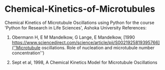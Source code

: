 # Chemical-Kinetics-of-Microtubules
Chemical Kinetics of Microtubule Oscillations using Python for the course 'Python for Research in Life Sciences', Ashoka University
References: 
1) Obermann H,  E M Mandelkow, G Lange, E Mandelkow, [1990 https://www.sciencedirect.com/science/article/pii/S0021925819395766](''Microtubule oscillations. Role of nucleation and microtubule number concentration'')

2) Sept et al, 1998, A Chemical Kinetics Model for Microtubule Oscillations 
